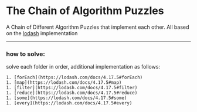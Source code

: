 # The Chain of Algorithm Puzzles

A Chain of Different Algorithm Puzzles that implement each other. All based on the [lodash](https://lodash.com/docs/4.17.5) implementation

<hr>

### how to solve:

solve each folder in order, additional implementation as follows:

    
    1. [forEach](https://lodash.com/docs/4.17.5#forEach)
    1. [map](https://lodash.com/docs/4.17.5#map)
    1. [filter](https://lodash.com/docs/4.17.5#filter)
    1. [reduce](https://lodash.com/docs/4.17.5#reduce)
    1. [some](https://lodash.com/docs/4.17.5#some)
    1. [every](https://lodash.com/docs/4.17.5#every)